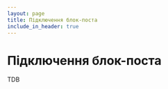 ```yaml
---
layout: page
title: Підключення блок-поста
include_in_header: true
---
```


# Підключення блок-поста
TDB
